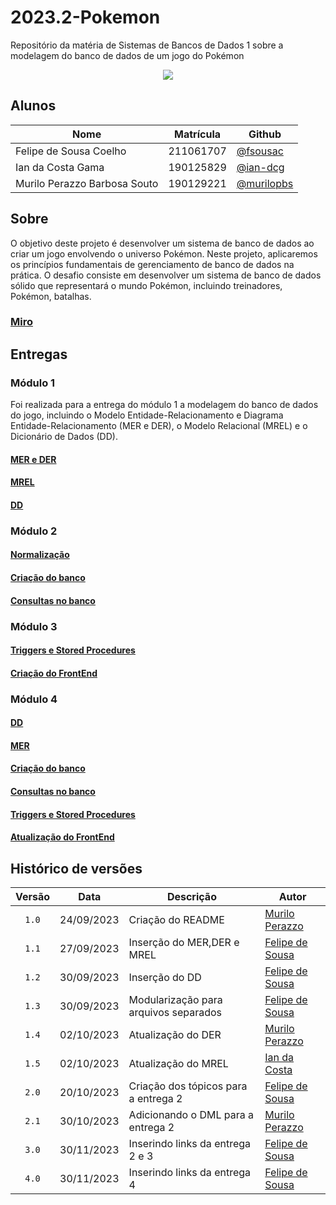 # 2023.2-Pokemon

Repositório da matéria de Sistemas de Bancos de Dados 1 sobre a modelagem do banco de dados de um jogo do Pokémon

<p align="center">
  <img src="https://github.com/SBD1/2023.2-Pokemon/assets/95441810/79b1de1a-b3df-4942-8d3a-b497da5942ee" align="center"/>
</p>

## Alunos

| Nome                         | Matrícula   | Github                                     |
| ---------------------------- | ----------- | ------------------------------------------ |
| Felipe de Sousa Coelho       | 211061707   | [@fsousac](https://github.com/fsousac)     |
| Ian da Costa Gama            | 190125829   | [@ian-dcg](https://github.com/ian-dcg)     |
| Murilo Perazzo Barbosa Souto | 190129221   | [@murilopbs](https://github.com/murilopbs) |

## Sobre

O objetivo deste projeto é desenvolver um sistema de banco de dados ao criar um jogo envolvendo o universo Pokémon. Neste projeto, aplicaremos os princípios fundamentais de gerenciamento de banco de dados na prática. O desafio consiste em desenvolver um sistema de banco de dados sólido que representará o mundo Pokémon, incluindo treinadores, Pokémon, batalhas.

### [Miro](https://miro.com/app/board/uXjVMhnb5go=/?share_link_id=944002834733)

## Entregas

### Módulo 1

Foi realizada para a entrega do módulo 1 a modelagem do banco de dados do jogo, incluindo o Modelo Entidade-Relacionamento e Diagrama Entidade-Relacionamento (MER e DER), o Modelo Relacional (MREL) e o Dicionário de Dados (DD).


#### [MER e DER](https://github.com/SBD1/2023.2-Pokemon/blob/main/docs/MER_pokemon.md)

#### [MREL](https://github.com/SBD1/2023.2-Pokemon/blob/main/docs/MREL_pokemon.md)

#### [DD](https://github.com/SBD1/2023.2-Pokemon/blob/main/docs/DD_pokemon.md)

### Módulo 2

#### [Normalização](https://github.com/SBD1/2023.2-Pokemon/blob/main/docs/normalizacao_pokemon.md)

#### [Criação do banco](https://github.com/SBD1/2023.2-Pokemon/blob/main/docs/ddl.sql)

#### [Consultas no banco](https://github.com/SBD1/2023.2-Pokemon/blob/main/docs/dml.sql)

### Módulo 3

#### [Triggers e Stored Procedures](https://github.com/SBD1/2023.2-Pokemon/blob/main/docs/tsp.sql)

#### [Criação do FrontEnd](https://github.com/SBD1/2023.2-Pokemon/tree/main/game)

### Módulo 4

#### [DD](https://github.com/SBD1/2023.2-Pokemon/blob/main/docs/DD_pokemon.md)

#### [MER](https://github.com/SBD1/2023.2-Pokemon/blob/main/docs/MER_pokemon.md)

#### [Criação do banco](https://github.com/SBD1/2023.2-Pokemon/blob/main/docs/ddl.sql)

#### [Consultas no banco](https://github.com/SBD1/2023.2-Pokemon/blob/main/docs/dml.sql)

#### [Triggers e Stored Procedures](https://github.com/SBD1/2023.2-Pokemon/blob/main/docs/tsp.sql)

#### [Atualização do FrontEnd](https://github.com/SBD1/2023.2-Pokemon/tree/main/game)

## Histórico de versões

| Versão |    Data    | Descrição                             | Autor                                          |
| :----: | :--------: | ------------------------------------- | ---------------------------------------------- |
| `1.0`  | 24/09/2023 | Criação do README                     | [Murilo Perazzo](https://github.com/murilopbs) |
| `1.1`  | 27/09/2023 | Inserção do MER,DER e MREL            | [Felipe de Sousa](https://github.com/fsousac)  |
| `1.2`  | 30/09/2023 | Inserção do DD                        | [Felipe de Sousa](https://github.com/fsousac)  |
| `1.3`  | 30/09/2023 | Modularização para arquivos separados | [Felipe de Sousa](https://github.com/fsousac)  |
| `1.4`  | 02/10/2023 | Atualização do DER                    | [Murilo Perazzo ](https://github.com/murilopbs)|
| `1.5`  | 02/10/2023 | Atualização do MREL                   | [Ian da Costa ](https://github.com/ian-dcg)    |
| `2.0`  | 20/10/2023 | Criação dos tópicos para a entrega 2  | [Felipe de Sousa](https://github.com/fsousac)  |
| `2.1`  | 30/10/2023 | Adicionando o DML para a entrega 2    | [Murilo Perazzo](https://github.com/murilopbs)  |
| `3.0`  | 30/11/2023 | Inserindo links da entrega 2 e 3    | [Felipe de Sousa](https://github.com/fsousac)  |
| `4.0`  | 30/11/2023 | Inserindo links da entrega 4   | [Felipe de Sousa](https://github.com/fsousac)  |

